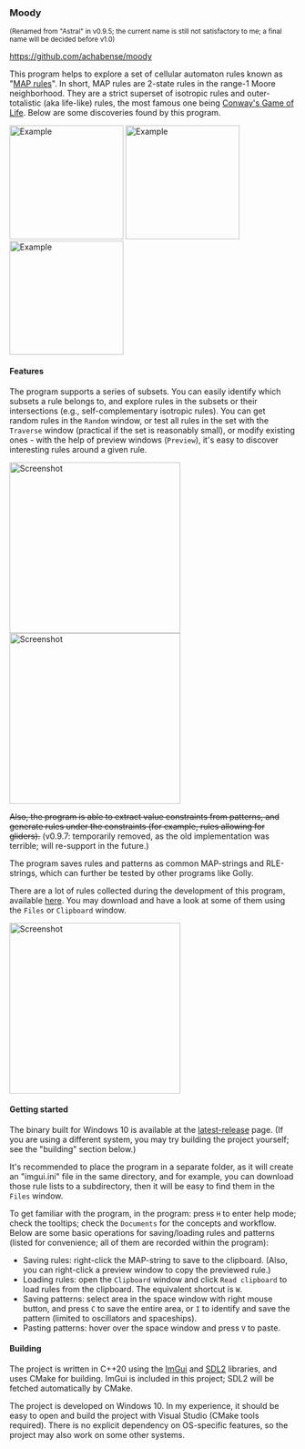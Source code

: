 ### Moody
<p><sub>
(Renamed from "Astral" in v0.9.5; the current name is still not satisfactory to me; a final name will be decided before v1.0)
</sub></p>

https://github.com/achabense/moody

This program helps to explore a set of cellular automaton rules known as "[MAP rules](https://golly.sourceforge.io/Help/Algorithms/QuickLife.html#map)". In short, MAP rules are 2-state rules in the range-1 Moore neighborhood. They are a strict superset of isotropic rules and outer-totalistic (aka life-like) rules, the most famous one being [Conway's Game of Life](https://conwaylife.com/wiki/Conway%27s_Game_of_Life). Below are some discoveries found by this program.

<img width="200" alt="Example" src="https://github.com/user-attachments/assets/1242708a-65ca-4095-9b05-3d2b9b1362fa">
<img width="200" alt="Example" src="https://github.com/user-attachments/assets/25085603-7d94-4537-8cec-33f0c7cc9fc2">
<img width="200" alt="Example" src="https://github.com/user-attachments/assets/5d2c914d-2c90-4f75-a330-6d21c39231f5">

#### Features
The program supports a series of subsets. You can easily identify which subsets a rule belongs to, and explore rules in the subsets or their intersections (e.g., self-complementary isotropic rules). You can get random rules in the `Random` window, or test all rules in the set with the `Traverse` window (practical if the set is reasonably small), or modify existing ones - with the help of preview windows (`Preview`), it's easy to discover interesting rules around a given rule.

<img width="300" alt="Screenshot" src="https://github.com/user-attachments/assets/5414db0a-a4a9-4930-86f6-d45ddaafbe36">
<img width="300" alt="Screenshot" src="https://github.com/user-attachments/assets/fa467202-d50d-4aa6-9030-10c0aae00e6d">

~~Also, the program is able to extract value constraints from patterns, and generate rules under the constraints (for example, rules allowing for gliders).~~ (v0.9.7: temporarily removed, as the old implementation was terrible; will re-support in the future.)

The program saves rules and patterns as common MAP-strings and RLE-strings, which can further be tested by other programs like Golly.

There are a lot of rules collected during the development of this program, available [here](https://github.com/achabense/moody/tree/main/rules). You may download and have a look at some of them using the `Files` or `Clipboard` window.

<img width="300" alt="Screenshot" src="https://github.com/user-attachments/assets/0d6c5336-5b37-4575-b19e-22c52d363a1a">

#### Getting started
The binary built for Windows 10 is available at the [latest-release](https://github.com/achabense/moody/releases/latest) page. (If you are using a different system, you may try building the project yourself; see the "building" section below.)

It's recommended to place the program in a separate folder, as it will create an "imgui.ini" file in the same directory, and for example, you can download those rule lists to a subdirectory, then it will be easy to find them in the `Files` window.

To get familiar with the program, in the program: press `H` to enter help mode; check the tooltips; check the `Documents` for the concepts and workflow. Below are some basic operations for saving/loading rules and patterns (listed for convenience; all of them are recorded within the program):
- Saving rules: right-click the MAP-string to save to the clipboard. (Also, you can right-click a preview window to copy the previewed rule.)
- Loading rules: open the `Clipboard` window and click `Read clipboard` to load rules from the clipboard. The equivalent shortcut is `W`.
- Saving patterns: select area in the space window with right mouse button, and press `C` to save the entire area, or `I` to identify and save the pattern (limited to oscillators and spaceships).
- Pasting patterns: hover over the space window and press `V` to paste.

#### Building
The project is written in C++20 using the [ImGui](https://github.com/ocornut/imgui) and [SDL2](https://github.com/libsdl-org/SDL) libraries, and uses CMake for building. ImGui is included in this project; SDL2 will be fetched automatically by CMake.

The project is developed on Windows 10. In my experience, it should be easy to open and build the project with Visual Studio (CMake tools required). There is no explicit dependency on OS-specific features, so the project may also work on some other systems.

